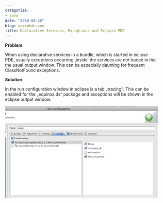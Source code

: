 ```yaml
---
categories:
- java
date: "2010-08-20"
blog: maxrohde.com
title: Declarative Services, Exceptions and Eclipse PDE
---
```


**Problem**

When using declarative services in a bundle, which is started in eclipse PDE, usually exceptions occurring ‚inside‘ the services are not traced in the the usual output window. This can be especially daunting for frequent ClassNotFound exceptions.

**Solution**

In the run configuration window in eclipse is a tab „tracing“. This can be enabled for the „equinox.ds“ package and exceptions will be shown in the eclipse output window.

![bildschirmfoto2010-08-20um18-09-20.png](images/bildschirmfoto2010-08-20um18-09-20.png)